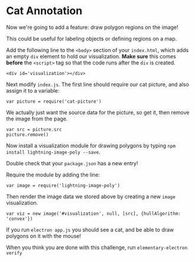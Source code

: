 # Cat Annotation

Now we're going to add a feature: draw polygon regions on the image!

This could be useful for labeling objects or defining regions on a map.

Add the following line to the `<body>` section of your `index.html`, which adds an empty `div` element to hold our visualization. **Make sure** this comes **before** the `<script>` tag so that the code runs after the `div` is created.

```
<div id='visualization'></div>
```

Next modify `index.js`. The first line should require our cat picture, and also assign it to a variable:

```
var picture = require('cat-picture')
```

We actually just want the source data for the picture, so get it, then remove the image from the page.

```
var src = picture.src
picture.remove()
```

Now install a visualization module for drawing polygons by typing `npm install lightning-image-poly --save`.

Double check that your `package.json` has a new entry!

Require the module by adding the line:

```
var image = require('lightning-image-poly')
```

Then render the image data we stored above by creating a new `image` visualization.

```
var viz = new image('#visualization', null, [src], {hullAlgorithm: 'convex'})
```

If you run `electron app.js` you should see a cat, and be able to draw polygons on it with the mouse!

When you think you are done with this challenge, run `elementary-electron verify`
